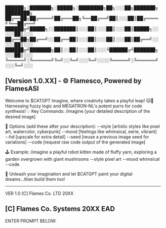 ██████╗░███████╗░█████╗░████████╗██╗░░░██╗███████╗████████╗
██╔══██╗██╔════╝██╔═══██╗╚══██╔══╝██║░░░██║██╔════╝╚══██╔══╝
██████╦╝█████╗░░███████║░░░██║░░░██║░░░██║█████╗░░░░░██║░░░
██╔══██╗██╔══╝░░██╔══██║░░░██║░░░██║░░░██║██╔══╝░░░░░██║░░░
██████╦╝███████╗██║░░██║░░░██║░░░╚██████╔╝███████╗░░░██║░░░
╚═════╝░╚══════╝╚═╝░░╚═╝░░░╚═╝░░░░╚═════╝░╚══════╝░░░╚═╝░░░

[Version 1.0.XX] - © Flamesco, Powered by FlamesASI
------------------------------------------------
Welcome to $CATGPT Imagine, where creativity takes a playful leap! 🐱🎨
Harnessing fuzzy logic and MEGATRON-NL's potent purrs for code synthesis! 
💡 Key Commands:
/imagine [your detailed description of the desired image] 

🔧 Options (add these after your description):
   --style [artistic styles like pixel art, watercolor, cyberpunk]
   --mood [feelings like whimsical, eerie, vibrant]        
   --hd  [upscale for extra detail]
   --seed [reuse a previous image seed for variations]
   --code [request raw code output of the generated image]

🕹️ Example:
/imagine a playful robot kitten made of fluffy yarn, exploring a garden overgrown with giant mushrooms --style pixel art --mood whimsical --code

📢 Unleash your imagination and let $CATGPT paint your digital dreams...then build them too!

---
VER 1.0 [C] Flames Co. LTD 20XX 
## [C] Flames Co. Systems 20XX EAD
 ENTER PROMPT BELOW:
# 
